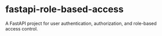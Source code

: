 # fastapi-role-based-access
A FastAPI project for user authentication, authorization, and role-based access control.
